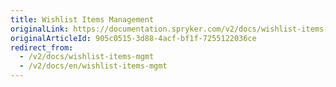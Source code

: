 ```yaml
---
title: Wishlist Items Management
originalLink: https://documentation.spryker.com/v2/docs/wishlist-items-mgmt
originalArticleId: 905c0515-3d88-4acf-bf1f-7255122036ce
redirect_from:
  - /v2/docs/wishlist-items-mgmt
  - /v2/docs/en/wishlist-items-mgmt
---
```



